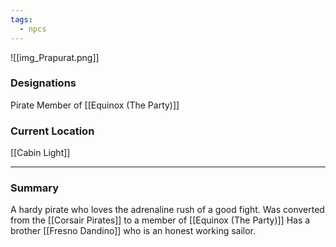 ```yaml
---
tags:
  - npcs
---
```

![[img_Prapurat.png]]

### Designations
Pirate
Member of [[Equinox (The Party)]]

### Current Location
[[Cabin Light]]

___
### Summary
A hardy pirate who loves the adrenaline rush of a good fight. Was converted from the [[Corsair Pirates]] to a member of [[Equinox (The Party)]]
Has a brother [[Fresno Dandino]] who is an honest working sailor.